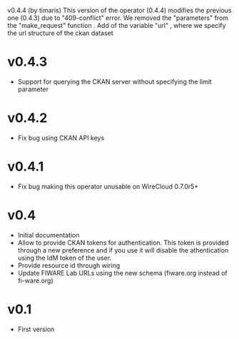 v0.4.4 (by timaris)
This version of the operator (0.4.4) modifies the previous one (0.4.3) due to "409-conflict" error. We removed the "parameters" from the "make_request" function .
Add of the variable "url" , where we specify the url structure of the ckan dataset

v0.4.3
=====

* Support for querying the CKAN server without specifying the limit parameter

v0.4.2
=====

* Fix bug using CKAN API keys

v0.4.1
=====

* Fix bug making this operator unusable on WireCloud 0.7.0r5+

v0.4
===

* Initial documentation
* Allow to provide CKAN tokens for authentication. This token is provided
  through a new preference and if you use it will disable the athentication
  using the IdM token of the user.
* Provide resource id through wiring
* Update FIWARE Lab URLs using the new schema (fiware.org instead of
  fi-ware.org)

v0.1
===

* First version
